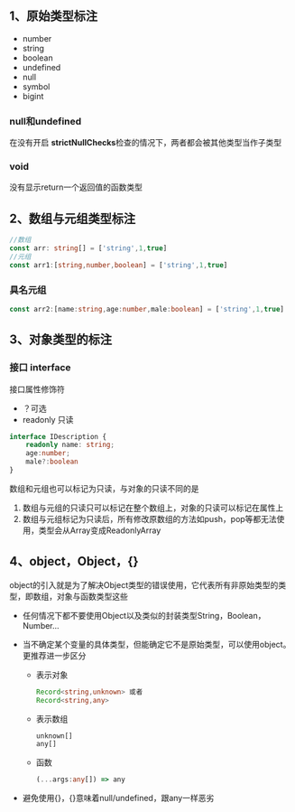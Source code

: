 ## 1、原始类型标注

- number
- string
- boolean
- undefined
- null
- symbol
- bigint

### null和undefined

在没有开启 **strictNullChecks**检查的情况下，两者都会被其他类型当作子类型

### void

没有显示return一个返回值的函数类型

## 2、数组与元组类型标注

```typescript
//数组
const arr: string[] = ['string',1,true]
//元组
const arr1:[string,number,boolean] = ['string',1,true]
```

### 具名元组

```typescript
const arr2:[name:string,age:number,male:boolean] = ['string',1,true]
```

## 3、对象类型的标注

### 接口 interface

接口属性修饰符

- ？可选
- readonly 只读

```typescript
interface IDescription {
	readonly name: string;
	age:number;
	male?:boolean
}
```

数组和元组也可以标记为只读，与对象的只读不同的是

1. 数组与元组的只读只可以标记在整个数组上，对象的只读可以标记在属性上
2. 数组与元组标记为只读后，所有修改原数组的方法如push，pop等都无法使用，类型会从Array变成ReadonlyArray

## 4、object，Object，{}

object的引入就是为了解决Object类型的错误使用，它代表所有非原始类型的类型，即数组，对象与函数类型这些

- 任何情况下都不要使用Object以及类似的封装类型String，Boolean，Number...

- 当不确定某个变量的具体类型，但能确定它不是原始类型，可以使用object。更推荐进一步区分

  - 表示对象

    ```typescript
    Record<string,unknown> 或者
    Record<string,any>
    ```

  - 表示数组
    ```typescript
    unknown[]
    any[]
    ```

  - 函数
    ```typescript
    (...args:any[]) => any
    ```

- 避免使用{}，{}意味着null/undefined，跟any一样恶劣

